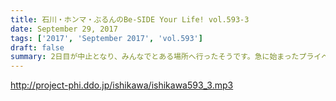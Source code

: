 ```yaml
---
title: 石川・ホンマ・ぶるんのBe-SIDE Your Life! vol.593-3
date: September 29, 2017
tags: ['2017', 'September 2017', 'vol.593']
draft: false
summary: 2日目が中止となり、みんなでとある場所へ行ったそうです。急に始まったプライベート旅のトークをお楽しみに！MIURA
---
```


http://project-phi.ddo.jp/ishikawa/ishikawa593_3.mp3